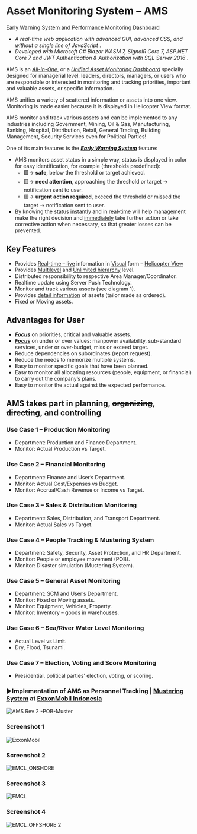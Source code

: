 # Asset Monitoring System – AMS

[Early Warning System and Performance Monitoring Dashboard]()

* _A real-time web application with advanced GUI, advanced CSS, and without a single line of JavaScript_ .
* _Developed with Microsoft C# Blazor WASM 7, SignalR Core 7, ASP.NET Core 7 and JWT Authentication & Authorization with SQL Server 2016_ .

AMS is an [*All-in-One*](), or a [*Unified Asset Monitoring Dashboard*]() specially designed for managerial level: leaders, directors, managers, or users who are responsible or interested in monitoring and tracking priorities, important and valuable assets, or specific information.

AMS unifies a variety of scattered information or assets into one view. Monitoring is made easier because it is displayed in Helicopter View format.

AMS monitor and track various assets and can be implemented to any industries including Government, Mining, Oil & Gas, Manufacturing, Banking, Hospital, Distribution, Retail, General Trading, Building Management, Security Services even for Political Parties!

One of its main features is the [**_Early Warning System_**]() feature:

* AMS monitors asset status in a simple way, status is displayed in color for easy identification, for example (thresholds predefined):
  * 🟩→ **safe**, below the threshold or target achieved.
  * 🟨→ **need attention**, approaching the threshold or target → notification sent to user.
  * 🟥→ **urgent action required**, exceed the threshold or missed the target → notification sent to user.
* By knowing the status [instantly]() and in [real-time]() will help management make the right decision and [immediately]() take further action or take corrective action when necessary, so that greater losses can be prevented.

## Key Features
* Provides [Real-time – live]() information in [Visual]() form – [Helicopter View]()
* Provides [Multilevel]() and [Unlimited hierarchy]() level.
* Distributed responsibility to respective Area Manager/Coordinator.
* Realtime update using Server Push Technology.
* Monitor and track various assets (see diagram 1).
* Provides [detail information]() of assets (tailor made as ordered).
* Fixed or Moving assets.

## Advantages for User
* [**_Focus_**]() on priorities, critical and valuable assets.
* [**_Focus_**]() on under or over values: manpower availability, sub-standard services, under or over-budget, miss or exceed target.
* Reduce dependencies on subordinates (report request).
* Reduce the needs to memorize multiple systems.
* Easy to monitor specific goals that have been planned.
* Easy to monitor all allocating resources (people, equipment, or financial) to carry out the company’s plans.
* Easy to monitor the actual against the expected performance.
 
## AMS takes part in planning, ~~organizing~~, ~~directing~~, and controlling

### Use Case 1 – Production Monitoring
* Department: Production and Finance Department.
* Monitor: Actual Production vs Target.

### Use Case 2 – Financial Monitoring
* Department: Finance and User’s Department.
* Monitor: Actual Cost/Expenses vs Budget.
* Monitor: Accrual/Cash Revenue or Income vs Target.

### Use Case 3 – Sales & Distribution Monitoring
* Department: Sales, Distribution, and Transport Department.
* Monitor: Actual Sales vs Target.

### Use Case 4 – People Tracking & Mustering System
* Department: Safety, Security, Asset Protection, and HR Department.
* Monitor: People or employee movement (POB).
* Monitor: Disaster simulation (Mustering System).

### Use Case 5 – General Asset Monitoring
* Department: SCM and User’s Department.
* Monitor: Fixed or Moving assets.
* Monitor: Equipment, Vehicles, Property.
* Monitor: Inventory – goods in warehouses.

### Use Case 6 – Sea/River Water Level Monitoring
* Actual Level vs Limit.
* Dry, Flood, Tsunami.

### Use Case 7 – Election, Voting and Score Monitoring
* Presidential, political parties’ election, voting, or scoring.

### ▶️Implementation of AMS as Personnel Tracking | [Mustering System]() at [ExxonMobil Indonesia]()
![AMS Rev 2 -POB-Muster](https://user-images.githubusercontent.com/22849660/226150630-5207dbc6-11ee-4027-9f19-508615057455.png)

### Screenshot 1
![ExxonMobil](https://user-images.githubusercontent.com/22849660/226149572-e05207be-79be-4109-b9aa-0c37041d9579.png)

### Screenshot 2
![EMCL_ONSHORE](https://user-images.githubusercontent.com/22849660/226149576-8f260c13-b82f-4ec9-987c-bad7120df468.png)

### Screenshot 3
![EMCL](https://user-images.githubusercontent.com/22849660/226149584-e79e2e03-ac60-4a46-843f-d94f43f03f07.png)

### Screenshot 4
![EMCL_OFFSHORE 2](https://user-images.githubusercontent.com/22849660/226150026-ac400b75-096a-401c-8a1f-46bfd7c9b068.png)


